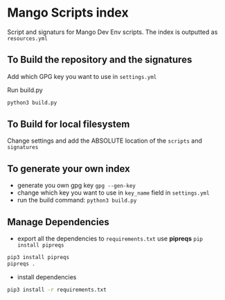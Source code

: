 # Mango Scripts index

Script and signaturs for Mango Dev Env scripts.
The index is outputted as `resources.yml`

## To Build the repository and the signatures

Add which GPG key you want to use in `settings.yml`

Run build.py

```bash
python3 build.py
```

## To Build for local filesystem

Change settings and add the ABSOLUTE location of the `scripts` and `signatures`

## To generate your own index

- generate you own gpg key `gpg --gen-key`
- change which key you want to use in `key_name` field in `settings.yml`
- run the build command: `python3 build.py`

## Manage Dependencies

- export all the dependencies to `requirements.txt` use <b>pipreqs</b> `pip install pipreqs`
```bash
pip3 install pipreqs
pipreqs .
```
- install dependencies
```bash
pip3 install -r requirements.txt 
```